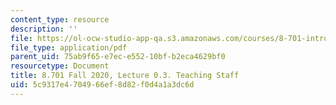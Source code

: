 ```yaml
---
content_type: resource
description: ''
file: https://ol-ocw-studio-app-qa.s3.amazonaws.com/courses/8-701-introduction-to-nuclear-and-particle-physics-fall-2020/5c9317e4704966ef8d82f0d4a1a3dc6d_MIT8_701f20_lec0.3.pdf
file_type: application/pdf
parent_uid: 75ab9f65-e7ec-e552-10bf-b2eca4629bf0
resourcetype: Document
title: 8.701 Fall 2020, Lecture 0.3. Teaching Staff
uid: 5c9317e4-7049-66ef-8d82-f0d4a1a3dc6d
---
```

